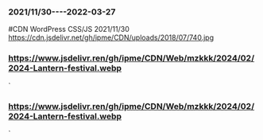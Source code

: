 ### 2021/11/30----2022-03-27
#CDN WordPress CSS/JS   2021/11/30
https://cdn.jsdelivr.net/gh/ipme/CDN/uploads/2018/07/740.jpg

### https://www.jsdelivr.ren/gh/ipme/CDN/Web/mzkkk/2024/02/2024-Lantern-festival.webp
`
### https://www.jsdelivr.ren/gh/ipme/CDN/Web/mzkkk/2024/02/2024-Lantern-festival.webp
`
